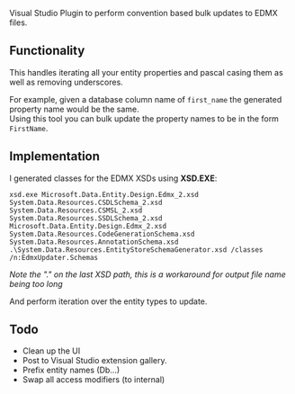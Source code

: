 Visual Studio Plugin to perform convention based bulk updates to EDMX files.

## Functionality

This handles iterating all your entity properties and pascal casing them as well as removing underscores.

For example, given a database column name of `first_name` the generated property name would be the same.  
Using this tool you can bulk update the property names to be in the form `FirstName`.

## Implementation

I generated classes for the EDMX XSDs using **XSD.EXE**:

    xsd.exe Microsoft.Data.Entity.Design.Edmx_2.xsd System.Data.Resources.CSDLSchema_2.xsd System.Data.Resources.CSMSL_2.xsd System.Data.Resources.SSDLSchema_2.xsd Microsoft.Data.Entity.Design.Edmx_2.xsd System.Data.Resources.CodeGenerationSchema.xsd System.Data.Resources.AnnotationSchema.xsd .\System.Data.Resources.EntityStoreSchemaGenerator.xsd /classes /n:EdmxUpdater.Schemas

*Note the ".\" on the last XSD path, this is a workaround for output file name being too long*

And perform iteration over the entity types to update.

## Todo

* Clean up the UI
* Post to Visual Studio extension gallery.
* Prefix entity names (Db...)
* Swap all access modifiers (to internal)
